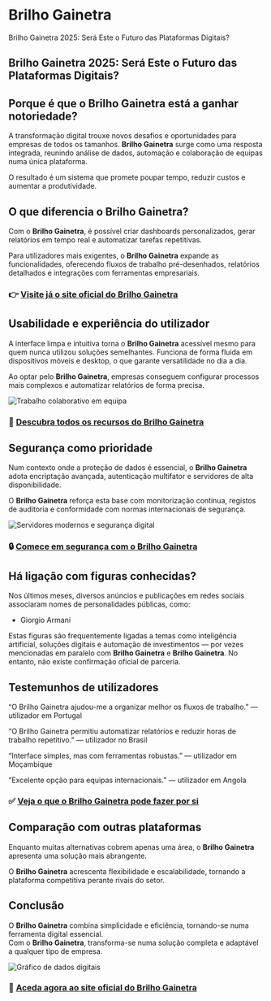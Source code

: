 # Brilho Gainetra
Brilho Gainetra 2025: Será Este o Futuro das Plataformas Digitais?
## Brilho Gainetra 2025: Será Este o Futuro das Plataformas Digitais?

## Porque é que o Brilho Gainetra está a ganhar notoriedade?
A transformação digital trouxe novos desafios e oportunidades para empresas de todos os tamanhos. **Brilho Gainetra** surge como uma resposta integrada, reunindo análise de dados, automação e colaboração de equipas numa única plataforma.  

O resultado é um sistema que promete poupar tempo, reduzir custos e aumentar a produtividade.

## O que diferencia o Brilho Gainetra?
Com o **Brilho Gainetra**, é possível criar dashboards personalizados, gerar relatórios em tempo real e automatizar tarefas repetitivas.  

Para utilizadores mais exigentes, o **Brilho Gainetra** expande as funcionalidades, oferecendo fluxos de trabalho pré-desenhados, relatórios detalhados e integrações com ferramentas empresariais.

### 👉 **[Visite já o site oficial do Brilho Gainetra](https://brilhogainetra.pt)**

## Usabilidade e experiência do utilizador
A interface limpa e intuitiva torna o **Brilho Gainetra** acessível mesmo para quem nunca utilizou soluções semelhantes. Funciona de forma fluida em dispositivos móveis e desktop, o que garante versatilidade no dia a dia.  

Ao optar pelo **Brilho Gainetra**, empresas conseguem configurar processos mais complexos e automatizar relatórios de forma precisa.

![Trabalho colaborativo em equipa](https://images.pexels.com/photos/3184339/pexels-photo-3184339.jpeg?auto=compress&cs=tinysrgb&w=1170&h=780&dpr=1)

### 🔗 **[Descubra todos os recursos do Brilho Gainetra](https://brilhogainetra.pt)**

## Segurança como prioridade
Num contexto onde a proteção de dados é essencial, o **Brilho Gainetra** adota encriptação avançada, autenticação multifator e servidores de alta disponibilidade.  

O **Brilho Gainetra** reforça esta base com monitorização contínua, registos de auditoria e conformidade com normas internacionais de segurança.

![Servidores modernos e segurança digital](https://images.pexels.com/photos/2881229/pexels-photo-2881229.jpeg?auto=compress&cs=tinysrgb&w=1170&h=780&dpr=1)

### 🔒 **[Comece em segurança com o Brilho Gainetra](https://brilhogainetra.pt)**

## Há ligação com figuras conhecidas?
Nos últimos meses, diversos anúncios e publicações em redes sociais associaram nomes de personalidades públicas, como:  

- Giorgio Armani  

Estas figuras são frequentemente ligadas a temas como inteligência artificial, soluções digitais e automação de investimentos — por vezes mencionadas em paralelo com **Brilho Gainetra** e **Brilho Gainetra**. No entanto, não existe confirmação oficial de parceria.

## Testemunhos de utilizadores
“O Brilho Gainetra ajudou-me a organizar melhor os fluxos de trabalho.” — utilizador em Portugal  

“O Brilho Gainetra permitiu automatizar relatórios e reduzir horas de trabalho repetitivo.” — utilizador no Brasil  

“Interface simples, mas com ferramentas robustas.” — utilizador em Moçambique  

“Excelente opção para equipas internacionais.” — utilizador em Angola  

### ✅ **[Veja o que o Brilho Gainetra pode fazer por si](https://brilhogainetra.pt)**

## Comparação com outras plataformas
Enquanto muitas alternativas cobrem apenas uma área, o **Brilho Gainetra** apresenta uma solução mais abrangente.  

O **Brilho Gainetra** acrescenta flexibilidade e escalabilidade, tornando a plataforma competitiva perante rivais do setor.

## Conclusão
O **Brilho Gainetra** combina simplicidade e eficiência, tornando-se numa ferramenta digital essencial.  
Com o **Brilho Gainetra**, transforma-se numa solução completa e adaptável a qualquer tipo de empresa.  

![Gráfico de dados digitais](https://images.pexels.com/photos/669610/pexels-photo-669610.jpeg?auto=compress&cs=tinysrgb&w=1170&h=780&dpr=1)

### 🚀 **[Aceda agora ao site oficial do Brilho Gainetra](https://brilhogainetra.pt)**
